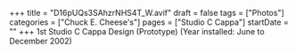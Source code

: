 +++
title = "D16pUQs3SAhzrNHS4T_W.avif"
draft = false
tags = ["Photos"]
categories = ["Chuck E. Cheese's"]
pages = ["Studio C Cappa"]
startDate = ""
+++
1st Studio C Cappa Design (Prototype) (Year installed: June to December 2002)
